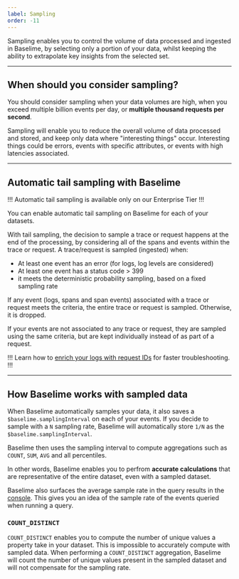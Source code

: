 ```yaml
---
label: Sampling
order: -11
---
```


Sampling enables you to control the volume of data processed and ingested in Baselime, by selecting only a portion of your data, whilst keeping the ability to extrapolate key insights from the selected set.

---

## When should you consider sampling?

You should consider sampling when your data volumes are high, when you exceed multiple billion events per day, or **multiple thousand requests per second**.

Sampling will enable you to reduce the overall volume of data processed and stored, and keep only data where "interesting things" occur. Interesting things could be errors, events with specific attributes, or events with high latencies associated.

---

## Automatic tail sampling with Baselime

!!!
Automatic tail sampling is available only on our Enterprise Tier
!!!

You can enable automatic tail sampling on Baselime for each of your datasets.

With tail sampling, the decision to sample a trace or request happens at the end of the processing, by considering all of the spans and events within the trace or request. A trace/request is sampled (ingested) when:

- At least one event has an error (for logs, log levels are considered)
- At least one event has a status code > 399
- it meets the deterministic probability sampling, based on a fixed sampling rate

If any event (logs, spans and span events) associated with a trace or request meets the criteria, the entire trace or request is sampled. Otherwise, it is dropped.

If your events are not associated to any trace or request, they are sampled using the same criteria, but are kept individually instead of as part of a request.

!!!
Learn how to [enrich your logs with request IDs](./logs-enrichment.md) for faster troubleshooting.
!!!

---

## How Baselime works with sampled data

When Baselime automatically samples your data, it also saves a `$baselime.samplingInterval` on each of your events. If you decide to sample with a `N` sampling rate, Baselime will automatically store `1/N` as the `$baselime.samplingInterval`.

Baselime then uses the sampling interval to compute aggregations such as `COUNT`, `SUM`, `AVG` and all percentiles.

In other words, Baselime enables you to perfrom **accurate calculations** that are representative of the entire dataset, even with a sampled dataset.

Baselime also surfaces the average sample rate in the query results in the [console](https://console.baselime.io). This gives you an idea of the sample rate of the events queried when running a query.

### `COUNT_DISTINCT`

`COUNT_DISTINCT` enables you to compute the number of unique values a property take in your dataset. This is impossible to accurately compute with sampled data. When performing a `COUNT_DISTINCT` aggregation, Baselime will count the number of unique values present in the sampled dataset and will not compensate for the sampling rate.
